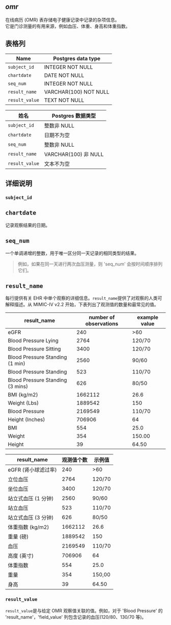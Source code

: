 
## *omr*



在线病历 (OMR) 表存储电子健康记录中记录的杂项信息。   
它是门诊测量的有用来源，例如血压、体重、身高和体重指数。

## 表格列

| Name           | Postgres data type    |
|----------------|-----------------------|
| `subject_id`   | INTEGER NOT NULL      |
| `chartdate`    | DATE NOT NULL         |
| `seq_num`      | INTEGER NOT NULL      |
| `result_name`  | VARCHAR(100) NOT NULL |
| `result_value` | TEXT NOT NULL         |

|姓名 |Postgres 数据类型 |
|----------|-----------------------|
|`subject_id` |整数非 NULL |
|`chartdate` |日期不为空 |
|`seq_num` |整数非 NULL |
|`result_name` |VARCHAR(100) 非 NULL |
|`result_value` |文本不为空 |

## 详细说明

### `subject_id`


## `chartdate`
记录观察结果的日期。


## `seq_num`

一个单调递增的整数，用于唯一区分同一天记录的相同类型的结果。   
> 例如，如果在同一天进行两次血压测量，则 'seq_num' 会按时间顺序排列它们。


## `result_name`


每行提供有关 EHR 中单个观察的详细信息。`result_name`提供了对观察的人类可解释描述。从 MIMIC-IV v2.2 开始，下表列出了观测值的数量和最常见的值。

| result_name                      | number of observations | example value |
|----------------------------------|------------------------|---------------|
| eGFR                             | 240                    | >60           |
| Blood Pressure Lying             | 2764                   | 120/70        |
| Blood Pressure Sitting           | 3400                   | 120/70        |
| Blood Pressure Standing (1 min)  | 2560                   | 90/60         |
| Blood Pressure Standing          | 523                    | 110/70        |
| Blood Pressure Standing (3 mins) | 626                    | 80/50         |
| BMI (kg/m2)                      | 1662112                | 26.6          |
| Weight (Lbs)                     | 1889542                | 150           |
| Blood Pressure                   | 2169549                | 110/70        |
| Height (Inches)                  | 706906                 | 64            |
| BMI                              | 554                    | 25.0          |
| Weight                           | 354                    | 150.00        |
| Height                           | 39                     | 64.50         |


| result_name   | 观测值个数   | 示例值    |
|---------------|---------|--------|
| eGFR (肾小球滤过率) | 240     | >60    |
| 立位血压          | 2764    | 120/70 |
| 坐位血压          | 3400    | 120/70 |
| 站立式血压 (1 分钟)  | 2560    | 90/60  |
| 站立血压          | 523     | 110/70 |
| 站立式血压 (3 分钟)  | 626     | 80/50  |
| 体重指数 (kg/m2)  | 1662112 | 26.6   |
| 重量 (磅)        | 1889542 | 150    |
| 血压            | 2169549 | 110/70 |
| 高度 (英寸)       | 706906  | 64     |
| 体重指数          | 554     | 25.0   |
| 重量            | 354     | 150,00 |
| 身高            | 39      | 64.50  |


### `result_value`


`result_value`是与给定 OMR 观察值关联的值。例如，对于 'Blood Pressure' 的 'result_name'，'field_value' 列包含记录的血压(120/80、130/70 等)。
